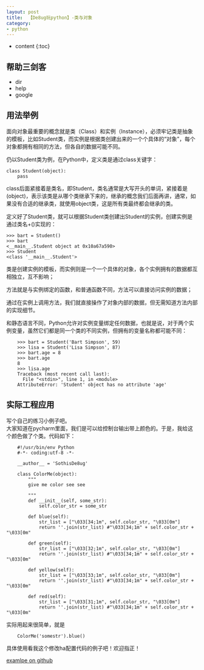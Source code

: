 ```yaml
---
layout: post
title:  【De8ug玩python】-类与对象
category: 
- python  
---
```


* content
{:toc}


## 帮助三剑客  

- dir  
- help  
- google


## 用法举例  
面向对象最重要的概念就是类（Class）和实例（Instance），必须牢记类是抽象的模板，比如Student类，而实例是根据类创建出来的一个个具体的“对象”，每个对象都拥有相同的方法，但各自的数据可能不同。

仍以Student类为例，在Python中，定义类是通过class关键字：


    class Student(object):
        pass


class后面紧接着是类名，即Student，类名通常是大写开头的单词，紧接着是(object)，表示该类是从哪个类继承下来的，继承的概念我们后面再讲，通常，如果没有合适的继承类，就使用object类，这是所有类最终都会继承的类。

定义好了Student类，就可以根据Student类创建出Student的实例，创建实例是通过类名+()实现的：


    >>> bart = Student()
    >>> bart
    <__main__.Student object at 0x10a67a590>
    >>> Student
    <class '__main__.Student'>


类是创建实例的模板，而实例则是一个一个具体的对象，各个实例拥有的数据都互相独立，互不影响；

方法就是与实例绑定的函数，和普通函数不同，方法可以直接访问实例的数据；

通过在实例上调用方法，我们就直接操作了对象内部的数据，但无需知道方法内部的实现细节。

和静态语言不同，Python允许对实例变量绑定任何数据，也就是说，对于两个实例变量，虽然它们都是同一个类的不同实例，但拥有的变量名称都可能不同：


        >>> bart = Student('Bart Simpson', 59)
        >>> lisa = Student('Lisa Simpson', 87)
        >>> bart.age = 8
        >>> bart.age
        8
        >>> lisa.age
        Traceback (most recent call last):
          File "<stdin>", line 1, in <module>
        AttributeError: 'Student' object has no attribute 'age'


## 实际工程应用  

写个自己的练习小例子吧。   
大家知道在pycharm里面，我们是可以给控制台输出带上颜色的。于是，我给这个颜色做了个类。代码如下：   


        #!/usr/bin/env Python
        #-*- coding:utf-8 -*-

        __author__ = 'SothisDe8ug'

        class ColorMe(object):
            """
            give me color see see

            """
            def __init__(self, some_str):
                self.color_str = some_str

            def blue(self):
                str_list = ["\033[34;1m", self.color_str, "\033[0m"]
                return ''.join(str_list) #"\033[34;1m" + self.color_str + "\033[0m"

            def green(self):
                str_list = ["\033[32;1m", self.color_str, "\033[0m"]
                return ''.join(str_list) #"\033[34;1m" + self.color_str + "\033[0m"

            def yellow(self):
                str_list = ["\033[33;1m", self.color_str, "\033[0m"]
                return ''.join(str_list) #"\033[34;1m" + self.color_str + "\033[0m"

            def red(self):
                str_list = ["\033[31;1m", self.color_str, "\033[0m"]
                return ''.join(str_list) #"\033[34;1m" + self.color_str + "\033[0m"



实际用起来很简单，就是

        ColorMe('somestr').blue()

具体使用看我这个修改ha配置代码的例子吧！欢迎指正！

[examlpe on github ](https://github.com/de8ug/pythonStudy/tree/master/s11/day3)